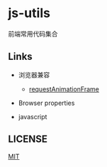 # js-utils
前端常用代码集合

## Links
- 浏览器兼容
  - [requestAnimationFrame](./packages/requestAnimationFrame.js)
- Browser properties

- javascript

<!-- ## Install
```shell
npm install cutik-vue-simple-compontent -S
```

## Quick Start
```javascript
import Vue from 'vue'
import cutikVueSimpleCompontent from 'cutik-vue-simple-compontent'

Vue.use(cutikVueSimpleCompontent)
``` -->

## LICENSE
[MIT](LICENSE)
